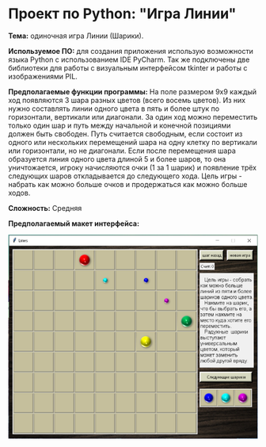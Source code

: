 Проект по Python: "Игра Линии"
==========================================
**Тема:** одиночная игра Линии (Шарики).

**Используемое ПО:** для создания приложения использую возможности языка Python с использованием IDE PyCharm. Так же подключены две  библиотеки для работы с визуальным интерфейсом tkinter и работы с изображениями PIL.

**Предполагаемые функции программы:** На поле размером 9x9 каждый ход появляются 3 шара разных цветов (всего восемь цветов). Из них нужно составлять линии одного цвета в пять и более штук по горизонтали, вертикали или диагонали. За один ход можно переместить только один шар и путь между начальной и конечной позициями должен быть свободен. Путь считается свободным, если состоит из одного или нескольких перемещений шара на одну клетку по вертикали или горизонтали, но не диагонали. Если после перемещения шара образуется линия одного цвета длиной 5 и более шаров, то она уничтожается, игроку начисляются очки (1 за 1 шарик) и появление трёх следующих шаров откладывается до следующего хода. Цель игры - набрать как можно больше очков и продержаться как можно больше ходов.

**Сложность:** Средняя

**Предполагаемый макет интерфейса:**

![screenshot of sample](https://github.com/KateSema2000/ProjectPython/blob/master/plan/interface.png)

